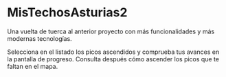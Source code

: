 # MisTechosAsturias2

Una vuelta de tuerca al anterior proyecto con más funcionalidades y más modernas tecnologías.

Selecciona en el listado los picos ascendidos y comprueba tus avances en la pantalla de progreso. Consulta después cómo ascender los picos que te faltan en el mapa.
